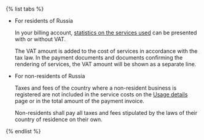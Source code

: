 {% list tabs %}

  - For residents of Russia

    In your billing account, [statistics on the services used](../operations/check-charges.md) can be presented with or without VAT.

    The VAT amount is added to the cost of services in accordance with the tax law. In the payment documents and documents confirming the rendering of services, the VAT amount will be shown as a separate line.

  - For non-residents of Russia

    Taxes and fees of the country where a non-resident business is registered are not included in the service costs on the [Usage details](../operations/check-charges.md) page or in the total amount of the payment invoice.

    Non-residents shall pay all taxes and fees stipulated by the laws of their country of residence on their own.

{% endlist %}

